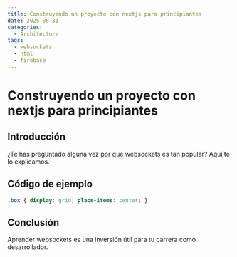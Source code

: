 ```yaml
---
title: Construyendo un proyecto con nextjs para principiantes
date: 2025-08-31
categories:
  - Architecture
tags:
  - websockets
  - html
  - firebase
---
```


# Construyendo un proyecto con nextjs para principiantes

## Introducción

¿Te has preguntado alguna vez por qué websockets es tan popular? Aquí te lo explicamos.

## Código de ejemplo

```css
.box { display: grid; place-items: center; }
```

## Conclusión

Aprender websockets es una inversión útil para tu carrera como desarrollador.